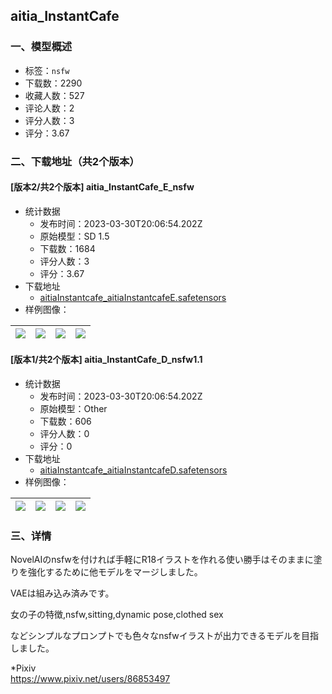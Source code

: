 ## aitia_InstantCafe
### 一、模型概述

- 标签：`nsfw`
- 下载数：2290
- 收藏人数：527
- 评论人数：2
- 评分人数：3
- 评分：3.67

### 二、下载地址（共2个版本）

#### [版本2/共2个版本] aitia_InstantCafe_E_nsfw

- 统计数据
  - 发布时间：2023-03-30T20:06:54.202Z
  - 原始模型：SD 1.5
  - 下载数：1684
  - 评分人数：3
  - 评分：3.67
- 下载地址
  - [aitiaInstantcafe_aitiaInstantcafeE.safetensors](https://civitai.com/api/download/models/28905)
- 样例图像：

| <img src="https://image.civitai.com/xG1nkqKTMzGDvpLrqFT7WA/44d42565-4a3f-4a46-a4bb-9be1a2c59000/width=450/326129.jpeg" /> | <img src="https://image.civitai.com/xG1nkqKTMzGDvpLrqFT7WA/0625a4e1-3da9-4bf6-2b7d-b35bcd23c000/width=450/326128.jpeg" /> | <img src="https://image.civitai.com/xG1nkqKTMzGDvpLrqFT7WA/495c423e-2073-4d02-cefc-15d5e5742400/width=450/326127.jpeg" /> | <img src="https://image.civitai.com/xG1nkqKTMzGDvpLrqFT7WA/d11fe64f-32ad-47e6-74d3-95f72daa2000/width=450/326126.jpeg" /> |
| ---- | ---- | ---- | ---- |

#### [版本1/共2个版本] aitia_InstantCafe_D_nsfw1.1

- 统计数据
  - 发布时间：2023-03-30T20:06:54.202Z
  - 原始模型：Other
  - 下载数：606
  - 评分人数：0
  - 评分：0
- 下载地址
  - [aitiaInstantcafe_aitiaInstantcafeD.safetensors](https://civitai.com/api/download/models/27058)
- 样例图像：

| <img src="https://image.civitai.com/xG1nkqKTMzGDvpLrqFT7WA/3e26a782-b5d0-4811-f66a-d3e7b2e49400/width=450/298213.jpeg" /> | <img src="https://image.civitai.com/xG1nkqKTMzGDvpLrqFT7WA/e9bf8aaa-e5f1-4e37-25bd-325370e04100/width=450/298169.jpeg" /> | <img src="https://image.civitai.com/xG1nkqKTMzGDvpLrqFT7WA/d0e4c8ee-300a-445d-afbf-b7f1249f6500/width=450/298168.jpeg" /> | <img src="https://image.civitai.com/xG1nkqKTMzGDvpLrqFT7WA/82d8685c-4086-4f68-7e68-0f7eae159100/width=450/298212.jpeg" /> |
| ---- | ---- | ---- | ---- |


### 三、详情
<p>NovelAIのnsfwを付ければ手軽にR18イラストを作れる使い勝手はそのままに塗りを強化するために他モデルをマージしました。</p><p></p><p>VAEは組み込み済みです。</p><p></p><p>女の子の特徴,nsfw,sitting,dynamic pose,clothed sex</p><p>などシンプルなプロンプトでも色々なnsfwイラストが出力できるモデルを目指しました。</p><p></p><p>*Pixiv<br /><a target="_blank" rel="ugc" href="https://www.pixiv.net/users/86853497">https://www.pixiv.net/users/86853497</a></p>